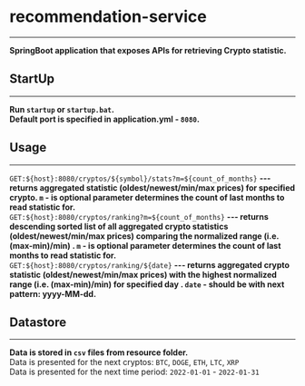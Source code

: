 # recommendation-service
***
**SpringBoot application that exposes APIs for retrieving Crypto statistic.**
## StartUp
***
**Run `startup` or `startup.bat`.</br>Default port is specified in application.yml - `8080`.**
## Usage
***
```GET:${host}:8080/cryptos/${symbol}/stats?m=${count_of_months}``` **--- returns aggregated statistic (oldest/newest/min/max prices)
for specified crypto. `m` - is optional parameter determines the count of last months to read statistic for.**</br>
```GET:${host}:8080/cryptos/ranking?m=${count_of_months}``` **--- returns descending sorted list of all aggregated crypto statistics (oldest/newest/min/max prices) comparing the normalized range (i.e. (max-min)/min)
. `m` - is optional parameter determines the count of last months to read statistic for.**</br>
```GET:${host}:8080/cryptos/ranking/${date}``` **--- returns aggregated crypto statistic (oldest/newest/min/max prices) with the highest normalized range (i.e. (max-min)/min) for specified day
. `date` - should be with next pattern: yyyy-MM-dd.**</br>
## Datastore
****
**Data is stored in `csv` files from resource folder.**<br/>
Data is presented for the next cryptos: `BTC`, `DOGE`, `ETH`, `LTC`, `XRP`<br/>
Data is presented for the next time period: `2022-01-01` - `2022-01-31`
